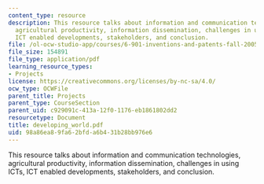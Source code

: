 ```yaml
---
content_type: resource
description: This resource talks about information and communication technologies,
  agricultural productivity, information dissemination, challenges in using ICTs,
  ICT enabled developments, stakeholders, and conclusion.
file: /ol-ocw-studio-app/courses/6-901-inventions-and-patents-fall-2005/98a86ea89fa62bfda6b431b28bb976e6_developing_world.pdf
file_size: 154891
file_type: application/pdf
learning_resource_types:
- Projects
license: https://creativecommons.org/licenses/by-nc-sa/4.0/
ocw_type: OCWFile
parent_title: Projects
parent_type: CourseSection
parent_uid: c929091c-413a-12f0-1176-eb1861802dd2
resourcetype: Document
title: developing_world.pdf
uid: 98a86ea8-9fa6-2bfd-a6b4-31b28bb976e6
---
```

This resource talks about information and communication technologies, agricultural productivity, information dissemination, challenges in using ICTs, ICT enabled developments, stakeholders, and conclusion.